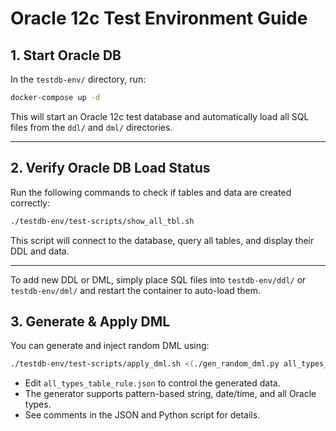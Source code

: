 # Oracle 12c Test Environment Guide

## 1. Start Oracle DB

In the `testdb-env/` directory, run:

```sh
docker-compose up -d
```

This will start an Oracle 12c test database and automatically load all SQL files from the `ddl/` and `dml/` directories.

---

## 2. Verify Oracle DB Load Status

Run the following commands to check if tables and data are created correctly:

```sh
./testdb-env/test-scripts/show_all_tbl.sh
```

This script will connect to the database, query all tables, and display their DDL and data.

---

To add new DDL or DML, simply place SQL files into `testdb-env/ddl/` or `testdb-env/dml/` and restart the container to auto-load them.

## 3. Generate & Apply DML

You can generate and inject random DML using:

```sh
./testdb-env/test-scripts/apply_dml.sh <(./gen_random_dml.py all_types_table_rule.json)
```

- Edit `all_types_table_rule.json` to control the generated data.
- The generator supports pattern-based string, date/time, and all Oracle types.
- See comments in the JSON and Python script for details.